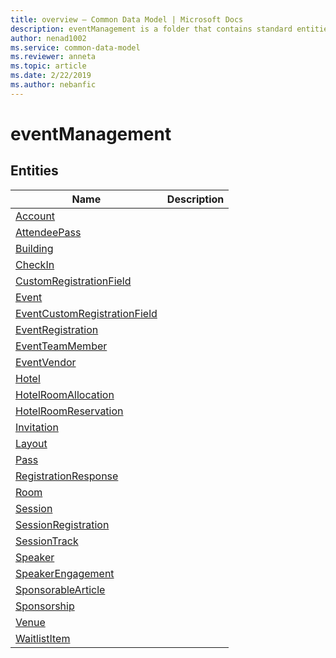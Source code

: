 ```yaml
---
title: overview – Common Data Model | Microsoft Docs
description: eventManagement is a folder that contains standard entities related to the Common Data Model.
author: nenad1002
ms.service: common-data-model
ms.reviewer: anneta
ms.topic: article
ms.date: 2/22/2019
ms.author: nebanfic
---
```


# eventManagement


## Entities

|Name|Description|
|---|---|
|[Account](Account.md)||
|[AttendeePass](AttendeePass.md)||
|[Building](Building.md)||
|[CheckIn](CheckIn.md)||
|[CustomRegistrationField](CustomRegistrationField.md)||
|[Event](Event.md)||
|[EventCustomRegistrationField](EventCustomRegistrationField.md)||
|[EventRegistration](EventRegistration.md)||
|[EventTeamMember](EventTeamMember.md)||
|[EventVendor](EventVendor.md)||
|[Hotel](Hotel.md)||
|[HotelRoomAllocation](HotelRoomAllocation.md)||
|[HotelRoomReservation](HotelRoomReservation.md)||
|[Invitation](Invitation.md)||
|[Layout](Layout.md)||
|[Pass](Pass.md)||
|[RegistrationResponse](RegistrationResponse.md)||
|[Room](Room.md)||
|[Session](Session.md)||
|[SessionRegistration](SessionRegistration.md)||
|[SessionTrack](SessionTrack.md)||
|[Speaker](Speaker.md)||
|[SpeakerEngagement](SpeakerEngagement.md)||
|[SponsorableArticle](SponsorableArticle.md)||
|[Sponsorship](Sponsorship.md)||
|[Venue](Venue.md)||
|[WaitlistItem](WaitlistItem.md)||
